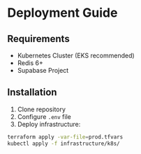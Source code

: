 # Deployment Guide

## Requirements
- Kubernetes Cluster (EKS recommended)
- Redis 6+
- Supabase Project

## Installation
1. Clone repository
2. Configure `.env` file
3. Deploy infrastructure:
```bash
terraform apply -var-file=prod.tfvars
kubectl apply -f infrastructure/k8s/